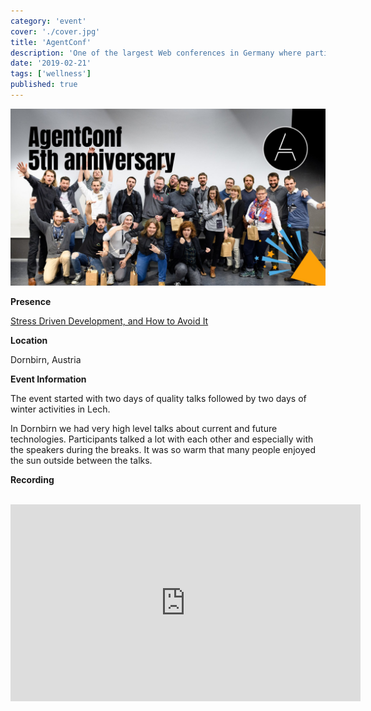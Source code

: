 ```yaml
---
category: 'event'
cover: './cover.jpg'
title: 'AgentConf'
description: 'One of the largest Web conferences in Germany where participants talked a lot with each other and especially with the speakers during the breaks'
date: '2019-02-21'
tags: ['wellness']
published: true
---
```

![cover](./cover.jpg)

**Presence**

[Stress Driven Development, and How to Avoid It](https://dvinnik.dev/presentations/2018/stress-driven-development) 

**Location**

Dornbirn, Austria

**Event Information**

The event started with two days of quality talks followed by two days of winter activities in Lech.

In Dornbirn we had very high level talks about current and future technologies. Participants talked a lot with each other and especially with the speakers during the breaks. It was so warm that many people enjoyed the sun outside between the talks.

**Recording**

<br>

<iframe width="560" height="315" src="https://www.youtube.com/embed/IVHI5uSgLFc" title="YouTube video player" frameborder="0" allow="accelerometer; autoplay; clipboard-write; encrypted-media; gyroscope; picture-in-picture" allowfullscreen></iframe>

<br>
